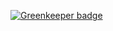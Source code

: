 
[![Greenkeeper badge](https://badges.greenkeeper.io/creaux/lib-redux.svg)](https://greenkeeper.io/)
